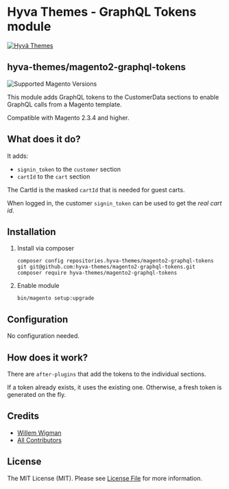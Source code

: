 # Hyva Themes - GraphQL Tokens module

[![Hyvä Themes](https://repository-images.githubusercontent.com/303806175/a3973c80-479c-11eb-8716-03e369d87143)](https://hyva.io/)

## hyva-themes/magento2-graphql-tokens

![Supported Magento Versions][ico-compatibility]

This module adds GraphQL tokens to the CustomerData sections to enable GraphQL calls from a Magento template.

Compatible with Magento 2.3.4 and higher.

## What does it do?
It adds:
 - `signin_token` to the `customer` section
 - `cartId` to the `cart` section
 
The CartId is the masked `cartId` that is needed for guest carts.
 
When logged in, the customer `signin_token` can be used to get the *real cart id*.
 
## Installation
  
1. Install via composer
    ```
    composer config repositories.hyva-themes/magento2-graphql-tokens git git@github.com:hyva-themes/magento2-graphql-tokens.git
    composer require hyva-themes/magento2-graphql-tokens
    ```
2. Enable module
    ```
    bin/magento setup:upgrade
    ```
## Configuration
  
No configuration needed.
  
## How does it work?
There are `after-plugins` that add the tokens to the individual sections.
 
If a token already exists, it uses the existing one. Otherwise, a fresh token is generated on the fly.

## Credits

- [Willem Wigman][link-author]
- [All Contributors][link-contributors]

## License

The MIT License (MIT). Please see [License File](LICENSE.txt) for more information.

[ico-compatibility]: https://img.shields.io/badge/magento-%202.3%20|%202.4-brightgreen.svg?logo=magento&longCache=true&style=flat-square

[link-author]: https://github.com/wigman
[link-contributors]: ../../contributors
